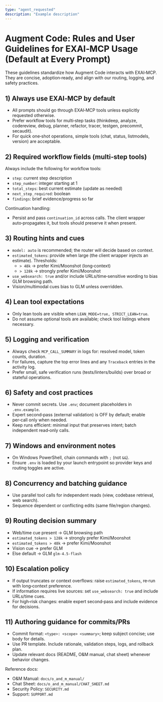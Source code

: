 ```yaml
---
type: "agent_requested"
description: "Example description"
---
```


# Augment Code: Rules and User Guidelines for EXAI‑MCP Usage (Default at Every Prompt)

These guidelines standardize how Augment Code interacts with EXAI‑MCP. They are concise, adoption‑ready, and align with our routing, logging, and safety practices.

## 1) Always use EXAI‑MCP by default
- All prompts should go through EXAI‑MCP tools unless explicitly requested otherwise.
- Prefer workflow tools for multi‑step tasks (thinkdeep, analyze, codereview, debug, planner, refactor, tracer, testgen, precommit, secaudit).
- For quick one‑shot operations, simple tools (chat, status, listmodels, version) are acceptable.

## 2) Required workflow fields (multi‑step tools)
Always include the following for workflow tools:
- `step`: current step description
- `step_number`: integer starting at 1
- `total_steps`: best current estimate (update as needed)
- `next_step_required`: boolean
- `findings`: brief evidence/progress so far

Continuation handling:
- Persist and pass `continuation_id` across calls. The client wrapper auto‑propagates it, but tools should preserve it when present.

## 3) Routing hints and cues
- `model: auto` is recommended; the router will decide based on context.
- `estimated_tokens`: provide when large (the client wrapper injects an estimate). Thresholds:
  - `> 48k` → prefer Kimi/Moonshot (long‑context)
  - `> 128k` → strongly prefer Kimi/Moonshot
- `use_websearch: true` and/or include URLs/time‑sensitive wording to bias GLM browsing path.
- Vision/multimodal cues bias to GLM unless overridden.

## 4) Lean tool expectations
- Only lean tools are visible when `LEAN_MODE=true, STRICT_LEAN=true`.
- Do not assume optional tools are available; check tool listings where necessary.

## 5) Logging and verification
- Always check `MCP_CALL_SUMMARY` in logs for: resolved model, token counts, duration.
- For failures, capture the top error lines and any `Traceback` entries in the activity log.
- Prefer small, safe verification runs (tests/linters/builds) over broad or stateful operations.

## 6) Safety and cost practices
- Never commit secrets. Use `.env`; document placeholders in `.env.example`.
- Expert second‑pass (external validation) is OFF by default; enable per‑call only when needed.
- Keep runs efficient: minimal input that preserves intent; batch independent read‑only calls.

## 7) Windows and environment notes
- On Windows PowerShell, chain commands with `;` (not `&&`).
- Ensure `.env` is loaded by your launch entrypoint so provider keys and routing toggles are active.

## 8) Concurrency and batching guidance
- Use parallel tool calls for independent reads (view, codebase retrieval, web search).
- Sequence dependent or conflicting edits (same file/region changes).

## 9) Routing decision summary
- Web/time cue present → GLM browsing path
- `estimated_tokens > 128k` → strongly prefer Kimi/Moonshot
- `estimated_tokens > 48k` → prefer Kimi/Moonshot
- Vision cue → prefer GLM
- Else default → GLM `glm‑4.5‑flash`

## 10) Escalation policy
- If output truncates or context overflows: raise `estimated_tokens`, re‑run with long‑context preference.
- If information requires live sources: set `use_websearch: true` and include URLs/time cues.
- For high‑risk changes: enable expert second‑pass and include evidence for decisions.

## 11) Authoring guidance for commits/PRs
- Commit format: `<type>: <scope> <summary>`; keep subject concise; use body for details.
- Use PR template. Include rationale, validation steps, logs, and rollback plan.
- Update relevant docs (README, O&M manual, chat sheet) whenever behavior changes.

Reference docs:
- O&M Manual: `docs/o_and_m_manual/`
- Chat Sheet: `docs/o_and_m_manual/CHAT_SHEET.md`
- Security Policy: `SECURITY.md`
- Support: `SUPPORT.md`

